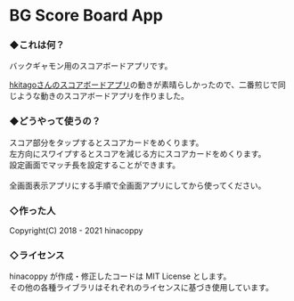 # BG Score Board App

### ◆これは何？
バックギャモン用のスコアボードアプリです。

[hkitagoさんのスコアボードアプリ](https://hkitago.github.io/bgscoreboardapp/)の動きが素晴らしかったので、二番煎じで同じような動きのスコアボードアプリを作りました。

### ◆どうやって使うの？
スコア部分をタップするとスコアカードをめくります。<br>
左方向にスワイプするとスコアを減じる方にスコアカードをめくります。<br>
設定画面でマッチ長を設定することができます。<br><br>
全画面表示アプリにする手順で全画面アプリにしてから使ってください。

### ◇作った人
Copyright(C) 2018 - 2021 hinacoppy

### ◇ライセンス
hinacoppy が作成・修正したコードは MIT License とします。<br>
その他の各種ライブラリはそれぞれのライセンスに基づき使用しています。
